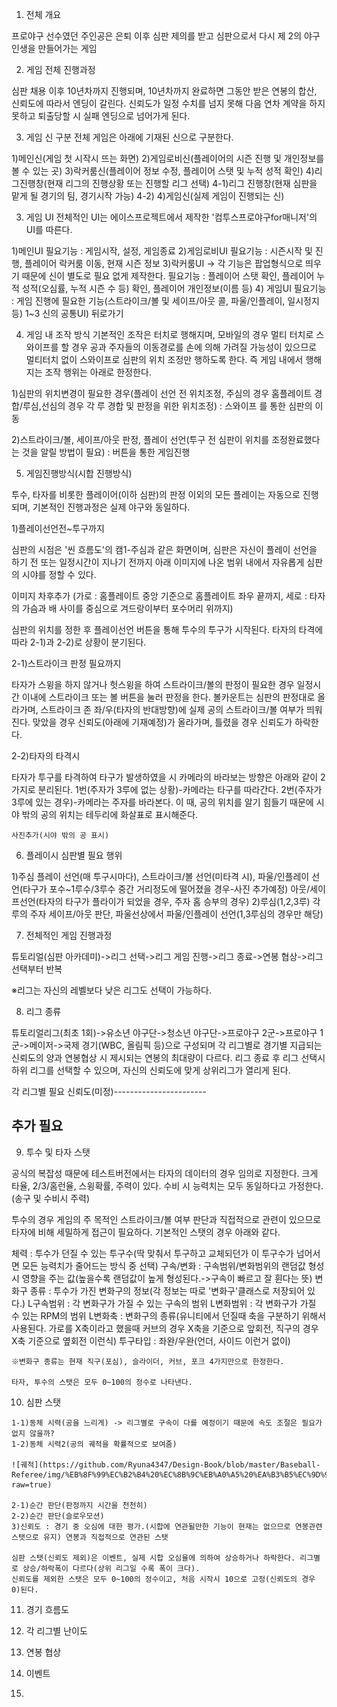1. 전체 개요

 프로야구 선수였던 주인공은 은퇴 이후 심판 제의를 받고 심판으로서 다시 제 2의 야구인생을 만들어가는 게임
 
2. 게임 전체 진행과정

 심판 채용 이후 10년차까지 진행되며, 10년차까지 완료하면 그동안 받은 연봉의 합산, 신뢰도에 따라서 엔딩이 갈린다. 신뢰도가 일정 수치를 넘지 못해 다음
 연차 계약을 하지 못하고 퇴출당할 시 실패 엔딩으로 넘어가게 된다.

3. 게임 신 구분
 전체 게임은 아래에 기재된 신으로 구분한다.
 
 1)메인신(게임 첫 시작시 뜨는 화면)
 2)게임로비신(플레이어의 시즌 진행 및 개인정보를 볼 수 있는 곳)
 3)락커룸신(플레이어 정보 수정, 플레이어 스탯 및 누적 성적 확인)
 4)리그진행창(현재 리그의 진행상황 또는 진행할 리그 선택)
  4-1)리그 진행창(현재 심판을 맡게 될 경기의 팀, 경기시작 가능)
  4-2)
 4)게임신(실제 게임이 진행되는 신)
 
3. 게임 UI
 전체적인 UI는 에이스프로젝트에서 제작한 '컴투스프로야구for매니저'의 UI를 따른다.
 
 
 1)메인UI
  필요기능 : 게임시작, 설정, 게임종료
 2)게임로비UI
  필요기능 : 시즌시작 및 진행, 플레이어 락커룸 이동, 현재 시즌 정보
 3)락커룸UI -> 각 기능은 팝업형식으로 띄우기 때문에 신이 별도로 필요 없게 제작한다.
  필요기능 : 플레이어 스탯 확인, 플레이어 누적 성적(오심률, 누적 시즌 수 등) 확인, 플레이어 개인정보(이름 등)
 4) 게임UI
  필요기능 : 게임 진행에 필요한 기능(스트라이크/볼 및 세이프/아웃 콜, 파울/인플레이, 일시정지 등)
 1~3 신의 공통UI)
  뒤로가기

4. 게임 내 조작 방식
 기본적인 조작은 터치로 행해지며, 모바일의 경우 멀티 터치로 스와이프를 할 경우 공과 주자들의 이동경로를 손에 의해 가려질 가능성이 있으므로 멀티터치
 없이 스와이프로 심판의 위치 조정만 행하도록 한다. 즉 게임 내에서 행해지는 조작 행위는 아래로 한정한다.
 
 1)심판의 위치변경이 필요한 경우(플레이 선언 전 위치조정, 주심의 경우 홈플레이트 경합/루심,선심의 경우 각 루 경합 및 판정을 위한 위치조정) : 스와이프
 를 통한 심판의 이동
 
 2)스트라이크/볼, 세이프/아웃 판정, 플레이 선언(투구 전 심판이 위치를 조정완료했다는 것을 알릴 방법이 필요) : 버튼을 통한 게임진행
 
5. 게임진행방식(시합 진행방식)

 투수, 타자를 비롯한 플레이어(이하 심판)의 판정 이외의 모든 플레이는 자동으로 진행되며, 기본적인 진행과정은 실제 야구와 동일하다.
 
 1)플레이선언전~투구까지
 
  심판의 시점은 '씬 흐름도'의 캠1-주심과 같은 화면이며, 심판은 자신이 플레이 선언을 하기 전 또는 일정시간이 지나기 전까지 아래 이미지에 나온 범위 
  내에서 자유롭게 심판의 시야를 정할 수 있다.
  
  이미지 차후추가
  (가로 : 홈플레이트 중앙 기준으로 홈플레이트 좌우 끝까지, 세로 : 타자의 가슴과 배 사이를 중심으로 겨드랑이부터 포수머리 위까지)
  
  심판의 위치를 정한 후 플레이선언 버튼을 통해 투수의 투구가 시작된다. 타자의 타격에 따라 2-1)과 2-2)로 상황이 분기된다.
 
 2-1)스트라이크 판정 필요까지
  
  타자가 스윙을 하지 않거나 헛스윙을 하여 스트라이크/볼의 판정이 필요한 경우
  일정시간 이내에 스트라이크 또는 볼 버튼을 눌러 판정을 한다. 볼카운트는 심판의 판정대로 올라가며, 스트라이크 존 좌/우(타자의 반대방향)에 실제 공의
  스트라이크/볼 여부가 띄워진다. 맞았을 경우 신뢰도(아래에 기재예정)가 올라가며, 틀렸을 경우 신뢰도가 하락한다.
 
 2-2)타자의 타격시
  
  타자가 투구를 타격하여 타구가 발생하였을 시 카메라의 바라보는 방향은 아래와 같이 2가지로 분리된다.
    1번(주자가 3루에 없는 상황)-카메라는 타구를 따라간다.
    2번(주자가 3루에 있는 경우)-카메라는 주자를 바라본다. 이 때, 공의 위치를 알기 힘들기 때문에 시야 밖의 공의 위치는 테두리에 화살표로 표시해준다.
 
    사진추가(시야 밖의 공 표시)
  
 6. 플레이시 심판별 필요 행위
  
  1)주심
   플레이 선언(매 투구시마다), 스트라이크/볼 선언(미타격 시),  파울/인플레이 선언(타구가 포수~1루수/3루수 중간 거리정도에 떨어졌을 경우-사진 추가예정)
   아웃/세이프선언(타자의 타구가 플라이가 되었을 경우, 주자 홈 승부의 경우)
  2)루심(1,2,3루)
   각 루의 주자 세이프/아웃 판단, 파울선상에서 파울/인플레이 선언(1,3루심의 경우만 해당)
   
 7. 전체적인 게임 진행과정
  
  튜토리얼(심판 아카데미)->리그 선택->리그 게임 진행->리그 종료->연봉 협상->리그 선택부터 반복
  
  ※리그는 자신의 레벨보다 낮은 리그도 선택이 가능하다.
  
 8. 리그 종류
  
  튜토리얼리그(최초 1회)->유소년 야구단->청소년 야구단->프로야구 2군->프로야구 1군->메이저->국제 경기(WBC, 올림픽 등)으로 구성되며 각 리그별로
  경기별 지급되는 신뢰도의 양과 연봉협상 시 제시되는 연봉의 최대량이 다르다. 리그 종료 후 리그 선택시 하위 리그를 선택할 수 있으며, 자신의 신뢰도에
  맞게 상위리그가 열리게 된다.
  
  각 리그별 필요 신뢰도(미정)-----------------------
  
  추가 필요
  ------------------------------------------------------

 9. 투수 및 타자 스탯
  
   공식의 복잡성 때문에 테스트버전에서는 타자의 데이터의 경우 임의로 지정한다. 크게 타율, 2/3/홈런율, 스윙확률, 주력이 있다. 수비 시 능력치는 모두
   동일하다고 가정한다.(송구 및 수비시 주력)
   
   투수의 경우 게임의 주 목적인 스트라이크/볼 여부 판단과 직접적으로 관련이 있으므로 타자에 비해 세밀하게 접근이 필요하다.
   기본적인 스탯의 경우 아래와 같다.
   
   체력 : 투수가 던질 수 있는 투구수(딱 맞춰서 투구하고 교체되던가 이 투구수가 넘어서면 모든 능력치가 줄어드는 방식 중 선택)
   구속/변화 : 구속범위/변화범위의 랜덤값 형성 시 영향을 주는 값(높을수록 랜덤값이 높게 형성된다.->구속이 빠르고 잘 휜다는 뜻)
   변화구 종류 : 투수가 가진 변화구의 정보(각 정보는 따로 '변화구'클래스로 저장되어 있다.)
     L구속범위 : 각 변화구가 가질 수 있는 구속의 범위
     L변화범위 : 각 변화구가 가질 수 있는 RPM의 범위
     L변화축 : 변화구의 종류(유니티에서 던질때 축을 구분하기 위해서 사용된다. 가로를 X축이라고 했을때 커브의 경우 X축을 기준으로 앞회전, 직구의
                   경우 X축 기준으로 옆회전 이런식)
   투구타입 : 좌완/우완(언더, 사이드 이런거 없이)
   
    ※변화구 종류는 현재 직구(포심), 슬라이더, 커브, 포크 4가지만으로 한정한다.
    
    타자, 투수의 스탯은 모두 0~100의 정수로 나타낸다.
    
   10. 심판 스탯
    
    1-1)동체 시력(공을 느리게) -> 리그별로 구속이 다를 예정이기 때문에 속도 조절은 필요가 없지 않을까?
    1-2)동체 시력2(공의 궤적을 확률적으로 보여줌)
    
    ![궤적](https://github.com/Ryuna4347/Design-Book/blob/master/Baseball-Referee/img/%EB%8F%99%EC%B2%B4%20%EC%8B%9C%EB%A0%A5%20%EA%B3%B5%EC%9D%98%20%EA%B6%A4%EC%A0%81.jpg?raw=true)
    
    2-1)순간 판단(판정까지 시간을 천천히)
    2-2)순간 판단(슬로우모션)
    3)신뢰도 : 경기 중 오심에 대한 평가.(시합에 연관될만한 기능이 현재는 없으므로 연봉관련 스탯으로 유지) 연봉과 직접적으로 연관된 스탯
    
    심판 스탯(신뢰도 제외)은 이벤트, 실제 시합 오심율에 의하여 상승하거나 하락한다. 리그별로 상승/하락폭이 다르다(상위 리그일 수록 폭이 크다).
    신뢰도를 제외한 스탯은 모두 0~100의 정수이고, 처음 시작시 10으로 고정(신뢰도의 경우 0)된다.
   
   11. 경기 흐름도
   
   
   
   12. 각 리그별 난이도
   
   
   13. 연봉 협상
   
   
   14. 이벤트
   
   
   15. 
